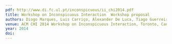 ```yaml
---
pdf: http://www.di.fc.ul.pt/inconspicuous/ii_chi2014.pdf
title: Workshop on Inconspicuous Interaction  Workshop proposal
authors: Diogo Marques, Luis Carriço, Alexander De Luca, Tiago Guerreiro, Pattie Maes, Ildar Muslukhov, Ian Oakley, Emanuel von Zezschwitz
venue: ACM CHI 2014 Workshop on Inconspicuous Interaction, Toronto, Canada, April 2014
year: 2014
doi: 
---
```

